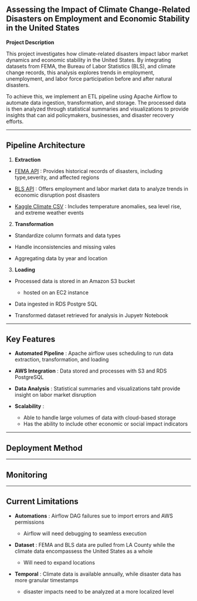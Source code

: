 Assessing the Impact of Climate Change-Related Disasters on Employment and Economic Stability in the United States
--

**Project Description**

This project investigates how climate-related disasters impact labor market dynamics and economic stability in the United States. By integrating datasets from FEMA, the Bureau of Labor Statistics (BLS), and climate change records, this analysis explores trends in employment, unemployment, and labor force participation before and after natural disasters.

To achieve this, we implement an ETL pipeline using Apache Airflow to automate data ingestion, transformation, and storage. The processed data is then analyzed through statistical summaries and visualizations to provide insights that can aid policymakers, businesses, and disaster recovery efforts.


*****

Pipeline Architecture
--

1. **Extraction**

* [FEMA API](https://www.fema.gov/about/openfema/data-sets) : Provides historical records of disasters, including type,severity, and affected regions
  
* [BLS API](https://www.bls.gov/developers/) : Offers employment and labor market data to analyze trends in economic disruption post disasters
  
* [Kaggle Climate CSV](https://www.kaggle.com/datasets?search=climate+change) : Includes temperature anomalies, sea level rise, and extreme weather events
  
  
2. **Transformation**
   
* Standardize column formats and data types
  
* Handle inconsistencies and missing vales

* Aggregating data by year and location
  

3. **Loading**
   
* Processed data is stored in an Amazon S3 bucket
  * hosted on an EC2 instance
 
* Data ingested in RDS Postgre SQL
  
* Transformed dataset retrieved for analysis in Jupyetr Notebook

*****

Key Features
--

* **Automated Pipeline** : Apache airflow uses scheduling to run data extraction, transformation, and loading

*  **AWS Integration** : Data stored and processes with S3 and RDS PostgreSQL

*  **Data Analysis** : Statistical summaries and visualizations taht provide insight on labor market disruption

* **Scalability** : 
  * Able to handle large volumes of data with cloud-based storage
  * Has the ability to include other economic or social impact indicators
 
*****

Deployment Method
--



*****

Monitoring
--



*****

Current Limitations
--

* **Automations** : Airflow DAG failures sue to import errors and AWS permissions
  * Airflow will need debugging to seamless execution
    
* **Dataset** : FEMA and BLS data are pulled from LA County while the climate data encompassess the United States as a whole
  * Will need to expand locations
    
* **Temporal** : Climate data is available annually, while disaster data has more granular timestamps
  * disaster impacts need to be analyzed at a more localized level

